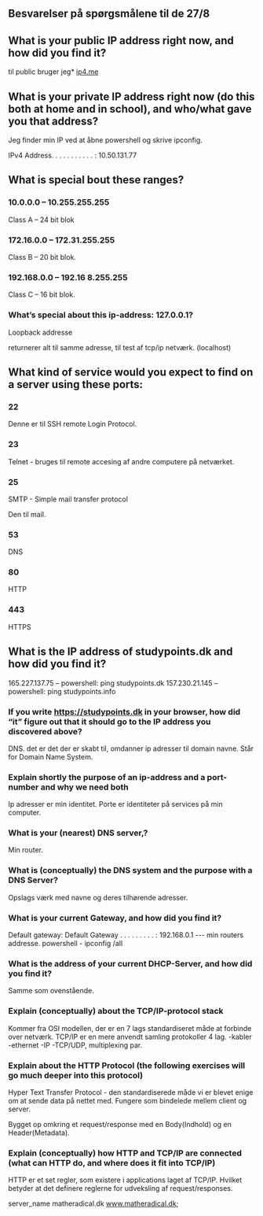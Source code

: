 

## Besvarelser på spørgsmålene til de 27/8

## What is your public IP address right now, and how did you find it?

til public bruger jeg* [ip4.me](http://ip4.me/) 

## What is your private IP address right now (do this both at home and in school), and who/what gave you that address?


Jeg finder min IP ved at åbne powershell og skrive ipconfig.

IPv4 Address. . . . . . . . . . . : 10.50.131.77


## What is special bout these ranges?

### 10.0.0.0 – 10.255.255.255 
Class A – 24 bit blok

### 172.16.0.0 – 172.31.255.255 
Class B – 20 bit blok.

### 192.168.0.0 – 192.16 8.255.255
Class C – 16 bit blok.


### What’s special about this ip-address: 127.0.0.1?
Loopback addresse 

returnerer alt til samme adresse, til test af tcp/ip netværk. (localhost)

## What kind of service would you expect to find on a server using these ports: 

### 22

Denne er til SSH remote Login Protocol.

### 23
Telnet - bruges til remote accesing af andre computere på netværket.

### 25
SMTP - Simple mail transfer protocol

Den til mail.

### 53
DNS

### 80
HTTP

### 443
HTTPS


## What is the IP address of studypoints.dk and how did you find it?
165.227.137.75 – powershell: ping studypoints.dk
157.230.21.145 – powershell: ping studypoints.info

### If you write https://studypoints.dk in your browser, how did “it” figure out that it should go to the IP address you discovered above?
DNS. det er det der er skabt til, omdanner ip adresser til domain navne. Står for Domain Name System.

### Explain shortly the purpose of an ip-address and a port-number and why we need both
Ip adresser er min identitet.
Porte er identiteter på services på min computer.

### What is your (nearest) DNS server,?
Min router.

### What is (conceptually) the DNS system and the purpose with a DNS Server?
Opslags værk med navne og deres tilhørende adresser.

### What is your current Gateway, and how did you find it?
Default gateway: 
Default Gateway . . . . . . . . . : 192.168.0.1   --- min routers addresse.
powershell - ipconfig /all


### What is the address of your current DHCP-Server, and how did you find it?
Samme som ovenstående.

### Explain (conceptually) about the TCP/IP-protocol stack

Kommer fra OSI modellen, der er en 7 lags standardiseret måde at forbinde over netværk.
TCP/IP er en mere anvendt samling protokoller 4 lag.
-kabler
-ethernet
-IP
-TCP/UDP, multiplexing par.

### Explain about the HTTP Protocol (the following exercises will go much deeper into this protocol)

Hyper Text Transfer Protocol - den standardiserede måde vi er blevet enige om at sende data på nettet med. Fungere som bindelede mellem client og server.

Bygget op omkring et request/response med en Body(Indhold) og en Header(Metadata).

### Explain (conceptually) how HTTP and TCP/IP are connected (what can HTTP do, and where does it fit into TCP/IP)

HTTP er et set regler, som existere i applications laget af TCP/IP. Hvilket betyder at det definere reglerne for udveksling af request/responses.

server_name matheradical.dk www.matheradical.dk;
